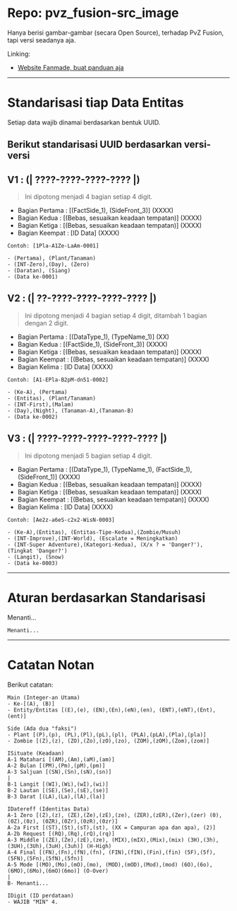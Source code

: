 # Repo: pvz_fusion-src_image

Hanya berisi gambar-gambar (secara Open Source), terhadap PvZ Fusion, tapi versi seadanya aja.

Linking:
- [Website Fanmade, buat panduan aja](https://minecube1510.github.io/pvz_fusion-src_image/)


---


# Standarisasi tiap Data Entitas

Setiap data wajib dinamai berdasarkan bentuk UUID.

## Berikut standarisasi UUID berdasarkan versi-versi

V1 : (**| ????-????-????-???? |**)
---
> Ini dipotong menjadi 4 bagian setiap 4 digit.
- Bagian Pertama  : [(FactSide_1), (SideFront_3)] (XXXX)
- Bagian Kedua    : [(Bebas, sesuaikan keadaan tempatan)] (XXXX)
- Bagian Ketiga   : [(Bebas, sesuaikan keadaan tempatan)] (XXXX)
- Bagian Keempat  : [ID Data] (XXXX)
```
Contoh: [1Pla-A1Ze-LaAm-0001]

- (Pertama), (Plant/Tanaman)
- (INT-Zero),(Day), (Zero)
- (Daratan), (Siang)
- (Data ke-0001)
```

V2 : (**| ??-????-????-????-???? |**)
---
> Ini dipotong menjadi 4 bagian setiap 4 digit, ditambah 1 bagian dengan 2 digit.
- Bagian Pertama  : [(DataType_1), (TypeName_1)] (XX)
- Bagian Kedua    : [(FactSide_1), (SideFront_3)] (XXXX)
- Bagian Ketiga   : [(Bebas, sesuaikan keadaan tempatan)] (XXXX)
- Bagian Keempat  : [(Bebas, sesuaikan keadaan tempatan)] (XXXX)
- Bagian Kelima   : [ID Data] (XXXX)
```
Contoh: [A1-EPla-B2pM-dn51-0002]

- (Ke-A), (Pertama)
- (Entitas), (Plant/Tanaman)
- (INT-First),(Malam)
- (Day),(Night), (Tanaman-A),(Tanaman-B)
- (Data ke-0002)
```

V3 : (**| ????-????-????-????-???? |**)
---
> Ini dipotong menjadi 5 bagian setiap 4 digit.
- Bagian Pertama  : [(DataType_1), (TypeName_1), (FactSide_1), (SideFront_1)] (XXXX)
- Bagian Kedua    : [(Bebas, sesuaikan keadaan tempatan)] (XXXX)
- Bagian Ketiga   : [(Bebas, sesuaikan keadaan tempatan)] (XXXX)
- Bagian Keempat  : [(Bebas, sesuaikan keadaan tempatan)] (XXXX)
- Bagian Kelima   : [ID Data] (XXXX)
```
Contoh: [Ae2z-a6eS-c2x2-WisN-0003]

- (Ke-A),(Entitas), (Entitas-Tipe-Kedua),(Zombie/Musuh)
- (INT-Improve),(INT-World), (Escalate = Meningkatkan)
- (INT-Super Adventure),(Kategori-Kedua), (X/x ? = 'Danger?'), (Tingkat 'Danger?')
- (Langit), (Snow)
- (Data ke-0003)
```


---


# Aturan berdasarkan Standarisasi
Menanti...
```
Menanti...
```

---


# Catatan Notan
Berikut catatan:
```
Main (Integer-an Utama)
- Ke-[(A), (B)]
- Entity/Entitas [(E),(e), (EN),(En),(eN),(en), (ENT),(eNT),(Ent),(ent)]

Side (Ada dua "faksi")
- Plant [(P),(p), (PL),(Pl),(pL),(pl), (PLA),(pLA),(Pla),(pla)]
- Zombie [(Z),(z), (ZO),(Zo),(zO),(zo), (ZOM),(zOM),(Zom),(zom)]

ISituate (Keadaan)
A-1 Matahari [(AM),(Am),(aM),(am)]
A-2 Bulan [(PM),(Pm),(pM),(pm)]
A-3 Saljuan [(SN),(Sn),(sN),(sn)]
|
B-1 Langit [(WI),(Wi),(wI),(wi)]
B-2 Lautan [(SE),(Se),(sE),(se)]
B-3 Darat [(LA),(La),(lA),(la)]

IDatereff (Identitas Data)
A-1 Zero [(Z),(z), (ZE),(Ze),(zE),(ze), (ZER),(zER),(Zer),(zer) (0), (0Z),(0z), (0ZR),(0Zr),(0zR),(0zr)]
A-2a First [(ST),(St),(sT),(st), (XX = Campuran apa dan apa), (2)]
A-2b Request [(RQ),(Rq),(rQ),(rq)]
A-3 Middle [(ZE),(Ze),(zE),(ze), (MIX),(mIX),(Mix),(mix) (3H),(3h), (3UH),(3Uh),(3uH),(3uh)] (H-High)
A-4 Final [(FN),(Fn),(fN),(fn), (FIN),(fIN),(Fin),(fin) (5F),(5f), (5FN),(5Fn),(5fN),(5fn)]
A-5 Mode [(MO),(Mo),(mO),(mo), (MOD),(mOD),(Mod),(mod) (6O),(6o), (6MO),(6Mo),(6mO)(6mo)] (O-Over)
|
B- Menanti...

IDigit (ID perdataan)
- WAJIB "MIN" 4.
```
